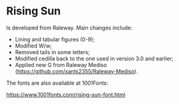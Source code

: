 # Rising Sun

Is developed from Raleway. Main changes include:
- Lining and tabular figures (0-9);
- Modified W/w;
- Removed tails in some letters;
- Modified cedilla back to the one used in version 3.0 and earlier;
- Applied new G from Raleway Mediso (https://github.com/xants2355/Raleway-Mediso).

The fonts are also available at 1001Fonts:

https://www.1001fonts.com/rising-sun-font.html
